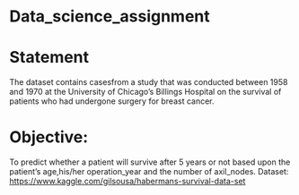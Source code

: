 # Data_science_assignment

# Statement
The dataset contains casesfrom a study that was conducted between 1958 and 1970 at the University of Chicago’s Billings Hospital on the survival of patients who had undergone surgery for breast cancer.

# Objective:
To predict whether a patient will survive after 5 years or not based upon the patient’s age,his/her operation_year and the number of axil_nodes.
Dataset: https://www.kaggle.com/gilsousa/habermans-survival-data-set

